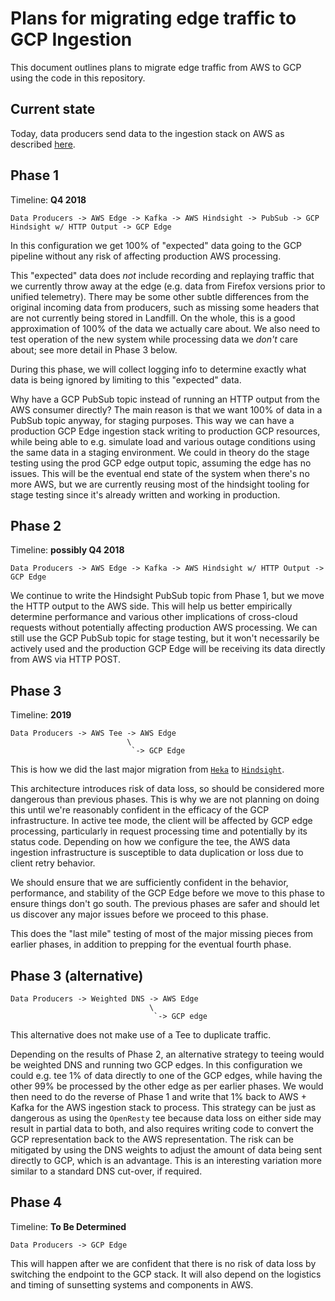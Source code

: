 # Plans for migrating edge traffic to GCP Ingestion

This document outlines plans to migrate edge traffic from AWS to GCP using the code in this repository.

## Current state

Today, data producers send data to the ingestion stack on AWS as described [here](https://github.com/mozilla/firefox-data-docs/blob/042fddcbf27aa5993ee5578224200a3ef65fd7c7/src/concepts/pipeline/data_pipeline_detail.md#ingestion).

## Phase 1

Timeline: **Q4 2018**

```
Data Producers -> AWS Edge -> Kafka -> AWS Hindsight -> PubSub -> GCP Hindsight w/ HTTP Output -> GCP Edge
```

In this configuration we get 100% of "expected" data going to the GCP pipeline without any risk of affecting production AWS processing.

This "expected" data does _not_ include recording and replaying traffic that we currently throw away at the edge (e.g. data from Firefox versions prior to unified telemetry). There may be some other subtle differences from the original incoming data from producers, such as missing some headers that are not currently being stored in Landfill. On the whole, this is a good approximation of 100% of the data we actually care about. We also need to test operation of the new system while processing data we _don't_ care about; see more detail in Phase 3 below.

During this phase, we will collect logging info to determine exactly what data is being ignored by limiting to this "expected" data.

Why have a GCP PubSub topic instead of running an HTTP output from the AWS consumer directly? The main reason is that we want 100% of data in a PubSub topic anyway, for staging purposes. This way we can have a production GCP Edge ingestion stack writing to production GCP resources, while being able to e.g. simulate load and various outage conditions using the same data in a staging environment. We could in theory do the stage testing using the prod GCP edge output topic, assuming the edge has no issues. This will be the eventual end state of the system when there's no more AWS, but we are currently reusing most of the hindsight tooling for stage testing since it's already written and working in production.

## Phase 2

Timeline: **possibly Q4 2018**

```
Data Producers -> AWS Edge -> Kafka -> AWS Hindsight w/ HTTP Output -> GCP Edge
```

We continue to write the Hindsight PubSub topic from Phase 1, but we move the HTTP output to the AWS side. This will help us better empirically determine performance and various other implications of cross-cloud requests without potentially affecting production AWS processing. We can still use the GCP PubSub topic for stage testing, but it won't necessarily be actively used and the production GCP Edge will be receiving its data directly from AWS via HTTP POST.

## Phase 3

Timeline: **2019**

```
Data Producers -> AWS Tee -> AWS Edge
                          \
                           `-> GCP Edge
```

This is how we did the last major migration from [`Heka`](https://hekad.readthedocs.io/en/v0.10.0/) to [`Hindsight`](http://mozilla-services.github.io/hindsight/).

This architecture introduces risk of data loss, so should be considered more dangerous than previous phases. This is why we are not planning on doing this until we're reasonably confident in the efficacy of the GCP infrastructure. In active tee mode, the client will be affected by GCP edge processing, particularly in request processing time and potentially by its status code. Depending on how we configure the tee, the AWS data ingestion infrastructure is susceptible to data duplication or loss due to client retry behavior.

We should ensure that we are sufficiently confident in the behavior, performance, and stability of the GCP Edge before we move to this phase to ensure things don't go south. The previous phases are safer and should let us discover any major issues before we proceed to this phase.

This does the "last mile" testing of most of the major missing pieces from earlier phases, in addition to prepping for the eventual fourth phase.

## Phase 3 (alternative)

```
Data Producers -> Weighted DNS -> AWS Edge
                               \
                                `-> GCP edge
```

This alternative does not make use of a Tee to duplicate traffic.

Depending on the results of Phase 2, an alternative strategy to teeing would be weighted DNS and running two GCP edges. In this configuration we could e.g. tee 1% of data directly to one of the GCP edges, while having the other 99% be processed by the other edge as per earlier phases. We would then need to do the reverse of Phase 1 and write that 1% back to AWS + Kafka for the AWS ingestion stack to process. This strategy can be just as dangerous as using the `OpenResty` tee because data loss on either side may result in partial data to both, and also requires writing code to convert the GCP representation back to the AWS representation. The risk can be mitigated by using the DNS weights to adjust the amount of data being sent directly to GCP, which is an advantage. This is an interesting variation more similar to a standard DNS cut-over, if required.

## Phase 4

Timeline: **To Be Determined**

```
Data Producers -> GCP Edge
```

This will happen after we are confident that there is no risk of data loss by switching the endpoint to the GCP stack. It will also depend on the logistics and timing of sunsetting systems and components in AWS.
